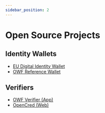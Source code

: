 ```yaml
---
sidebar_position: 2
---
```


# Open Source Projects

## Identity Wallets

- [EU Digital Identity Wallet](https://github.com/eu-digital-identity-wallet)
- [OWF Reference Wallet](https://github.com/openwallet-foundation-labs/identity-credential)

## Verifiers

- [OWF Verifier (App)](https://github.com/openwallet-foundation-labs/identity-credential/tree/main/appverifier)
- [OpenCred (Web)](https://github.com/stateofca/opencred)
